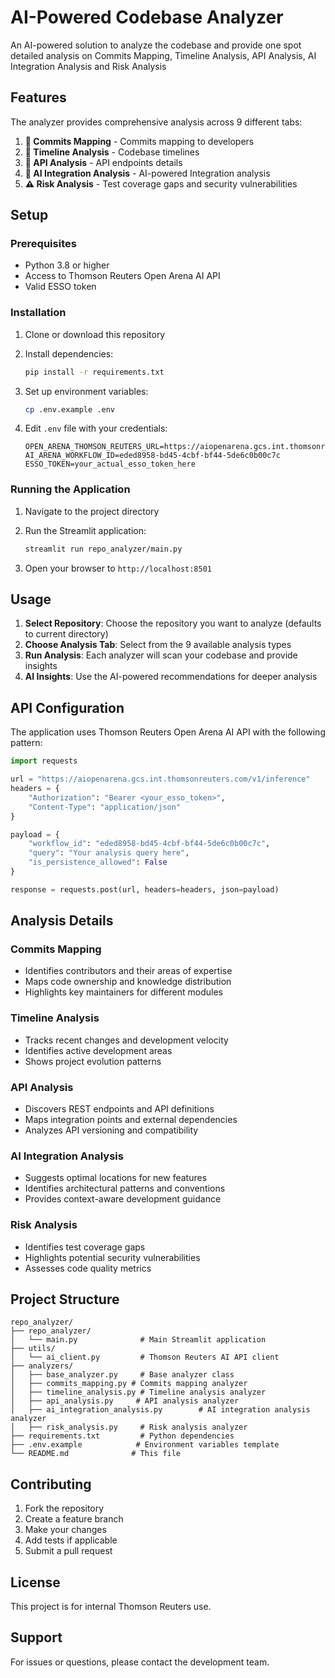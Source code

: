 # AI-Powered Codebase Analyzer

An AI-powered solution to analyze the codebase and provide one spot detailed analysis on Commits Mapping, Timeline Analysis, API Analysis, AI Integration Analysis and Risk Analysis

## Features

The analyzer provides comprehensive analysis across 9 different tabs:

1. **👥 Commits Mapping** - Commits mapping to developers
2. **📅 Timeline Analysis** - Codebase timelines
3. **🔌 API Analysis** - API endpoints details
4. **🤖 AI Integration Analysis** - AI-powered Integration analysis
5. **⚠️ Risk Analysis** - Test coverage gaps and security vulnerabilities

## Setup

### Prerequisites

- Python 3.8 or higher
- Access to Thomson Reuters Open Arena AI API
- Valid ESSO token

### Installation

1. Clone or download this repository
2. Install dependencies:
   ```bash
   pip install -r requirements.txt
   ```

3. Set up environment variables:
   ```bash
   cp .env.example .env
   ```
   
4. Edit `.env` file with your credentials:
   ```
   OPEN_ARENA_THOMSON_REUTERS_URL=https://aiopenarena.gcs.int.thomsonreuters.com/v1/inference
   AI_ARENA_WORKFLOW_ID=eded8958-bd45-4cbf-bf44-5de6c0b00c7c
   ESSO_TOKEN=your_actual_esso_token_here
   ```

### Running the Application

1. Navigate to the project directory
2. Run the Streamlit application:
   ```bash
   streamlit run repo_analyzer/main.py
   ```

3. Open your browser to `http://localhost:8501`

## Usage

1. **Select Repository**: Choose the repository you want to analyze (defaults to current directory)
2. **Choose Analysis Tab**: Select from the 9 available analysis types
3. **Run Analysis**: Each analyzer will scan your codebase and provide insights
4. **AI Insights**: Use the AI-powered recommendations for deeper analysis

## API Configuration

The application uses Thomson Reuters Open Arena AI API with the following pattern:

```python
import requests

url = "https://aiopenarena.gcs.int.thomsonreuters.com/v1/inference"
headers = {
    "Authorization": "Bearer <your_esso_token>",
    "Content-Type": "application/json"
}

payload = {
    "workflow_id": "eded8958-bd45-4cbf-bf44-5de6c0b00c7c",
    "query": "Your analysis query here",
    "is_persistence_allowed": False
}

response = requests.post(url, headers=headers, json=payload)
```

## Analysis Details

### Commits Mapping
- Identifies contributors and their areas of expertise
- Maps code ownership and knowledge distribution
- Highlights key maintainers for different modules

### Timeline Analysis
- Tracks recent changes and development velocity
- Identifies active development areas
- Shows project evolution patterns

### API Analysis
- Discovers REST endpoints and API definitions
- Maps integration points and external dependencies
- Analyzes API versioning and compatibility

### AI Integration Analysis
- Suggests optimal locations for new features
- Identifies architectural patterns and conventions
- Provides context-aware development guidance

### Risk Analysis
- Identifies test coverage gaps
- Highlights potential security vulnerabilities
- Assesses code quality metrics

## Project Structure

```
repo_analyzer/
├── repo_analyzer/
│   └── main.py              # Main Streamlit application
├── utils/
│   └── ai_client.py         # Thomson Reuters AI API client
├── analyzers/
│   ├── base_analyzer.py     # Base analyzer class
│   ├── commits_mapping.py # Commits mapping analyzer
│   ├── timeline_analysis.py # Timeline analysis analyzer
│   ├── api_analysis.py     # API analysis analyzer
│   ├── ai_integration_analysis.py        # AI integration analysis analyzer
│   ├── risk_analysis.py     # Risk analysis analyzer
├── requirements.txt         # Python dependencies
├── .env.example            # Environment variables template
└── README.md              # This file
```

## Contributing

1. Fork the repository
2. Create a feature branch
3. Make your changes
4. Add tests if applicable
5. Submit a pull request

## License

This project is for internal Thomson Reuters use.

## Support

For issues or questions, please contact the development team.
